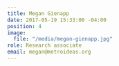 ```yaml
---
title: Megan Gienapp
date: 2017-05-19 15:33:00 -04:00
position: 4
image:
  file: "/media/megan-gienapp.jpg"
role: Research associate
email: megan@metroideas.org
---
```


